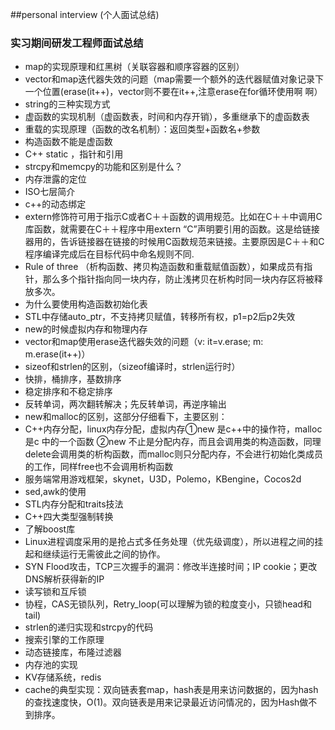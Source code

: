 
##personal interview (个人面试总结)
### 实习期间研发工程师面试总结
* map的实现原理和红黑树（关联容器和顺序容器的区别）
* vector和map迭代器失效的问题（map需要一个额外的迭代器赋值对象记录下一个位置(erase(it++)，vector则不要在it++,注意erase在for循环使用啊 啊）
* string的三种实现方式
* 虚函数的实现机制（虚函数表，时间和内存开销），多重继承下的虚函数表
* 重载的实现原理（函数的改名机制）：返回类型+函数名+参数
* 构造函数不能是虚函数
* C++ static ，指针和引用
* strcpy和memcpy的功能和区别是什么？
* 内存泄露的定位
* ISO七层简介
* c++的动态绑定
* extern修饰符可用于指示C或者C＋＋函数的调用规范。比如在C＋＋中调用C库函数，就需要在C＋＋程序中用extern “C”声明要引用的函数。这是给链接器用的，告诉链接器在链接的时候用C函数规范来链接。主要原因是C＋＋和C程序编译完成后在目标代码中命名规则不同.
* Rule of three （析构函数、拷贝构造函数和重载赋值函数），如果成员有指针，那么多个指针指向同一块内存，防止浅拷贝在析构时同一块内存区将被释放多次。
* 为什么要使用构造函数初始化表
* STL中存储auto_ptr，不支持拷贝赋值，转移所有权，p1=p2后p2失效
* new的时候虚拟内存和物理内存
* vector和map使用erase迭代器失效的问题（v: it=v.erase; m: m.erase(it++)）
* sizeof和strlen的区别，（sizeof编译时，strlen运行时）
* 快排，桶排序，基数排序
* 稳定排序和不稳定排序
* 反转单词，两次翻转解决；先反转单词，再逆序输出
* new和malloc的区别，这部分仔细看下，主要区别：
* C++内存分配，linux内存分配，虚拟内存①new 是c++中的操作符，malloc是c 中的一个函数
②new 不止是分配内存，而且会调用类的构造函数，同理delete会调用类的析构函数，而malloc则只分配内存，不会进行初始化类成员的工作，同样free也不会调用析构函数
* 服务端常用游戏框架，skynet，U3D，Polemo，KBengine，Cocos2d
* sed,awk的使用
* STL内存分配和traits技法
* C++四大类型强制转换
* 了解boost库
* Linux进程调度采用的是抢占式多任务处理（优先级调度），所以进程之间的挂起和继续运行无需彼此之间的协作。
* SYN Flood攻击，TCP三次握手的漏洞：修改半连接时间；IP cookie；更改DNS解析获得新的IP
* 读写锁和互斥锁
* 协程，CAS无锁队列，Retry_loop(可以理解为锁的粒度变小，只锁head和tail)
* strlen的递归实现和strcpy的代码
* 搜索引擎的工作原理
* 动态链接库，布隆过滤器
* 内存池的实现
* KV存储系统，redis
* cache的典型实现：双向链表套map，hash表是用来访问数据的，因为hash的查找速度快，O(1)。双向链表是用来记录最近访问情况的，因为Hash做不到排序。
 
